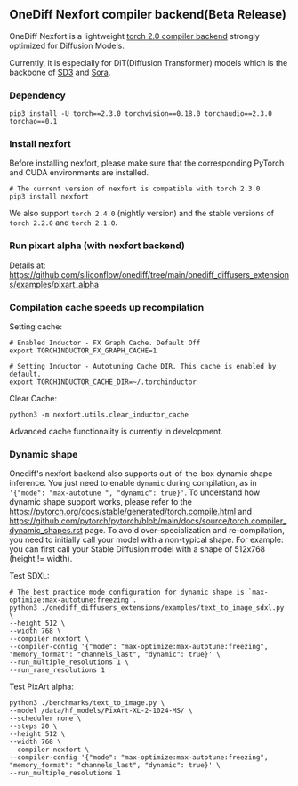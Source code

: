 ## OneDiff Nexfort compiler backend(Beta Release)
OneDiff Nexfort is a lightweight [torch 2.0 compiler backend](https://pytorch.org/docs/stable/torch.compiler.html) strongly optimized for Diffusion Models. 

Currently, it is especially for DiT(Diffusion Transformer) models which is the backbone of [SD3](https://stability.ai/news/stable-diffusion-3) and [Sora](https://openai.com/sora/).

###  Dependency
```
pip3 install -U torch==2.3.0 torchvision==0.18.0 torchaudio==2.3.0 torchao==0.1
```

### Install nexfort

Before installing nexfort, please make sure that the corresponding PyTorch and CUDA environments are installed.

```
# The current version of nexfort is compatible with torch 2.3.0.
pip3 install nexfort
```

We also support `torch 2.4.0` (nightly version) and the stable versions of `torch 2.2.0` and `torch 2.1.0`.

### Run pixart alpha (with nexfort backend)

Details at: https://github.com/siliconflow/onediff/tree/main/onediff_diffusers_extensions/examples/pixart_alpha

### Compilation cache speeds up recompilation

Setting cache:
```
# Enabled Inductor - FX Graph Cache. Default Off
export TORCHINDUCTOR_FX_GRAPH_CACHE=1

# Setting Inductor - Autotuning Cache DIR. This cache is enabled by default.
export TORCHINDUCTOR_CACHE_DIR=~/.torchinductor
```

Clear Cache:
```
python3 -m nexfort.utils.clear_inductor_cache
```

Advanced cache functionality is currently in development.

### Dynamic shape
Onediff's nexfort backend also supports out-of-the-box dynamic shape inference. You just need to enable `dynamic` during compilation, as in `'{"mode": "max-autotune
", "dynamic": true}'`. To understand how dynamic shape support works, please refer to the <https://pytorch.org/docs/stable/generated/torch.compile.html> and <https://github.com/pytorch/pytorch/blob/main/docs/source/torch.compiler_dynamic_shapes.rst> page. To avoid over-specialization and re-compilation, you need to initially call your model with a non-typical shape. For example: you can first call your Stable Diffusion model with a shape of 512x768 (height != width).

Test SDXL:
```
# The best practice mode configuration for dynamic shape is `max-optimize:max-autotune:freezing`.
python3 ./onediff_diffusers_extensions/examples/text_to_image_sdxl.py \
--height 512 \
--width 768 \
--compiler nexfort \
--compiler-config '{"mode": "max-optimize:max-autotune:freezing", "memory_format": "channels_last", "dynamic": true}' \
--run_multiple_resolutions 1 \
--run_rare_resolutions 1
```

Test PixArt alpha:
```
python3 ./benchmarks/text_to_image.py \
--model /data/hf_models/PixArt-XL-2-1024-MS/ \
--scheduler none \
--steps 20 \
--height 512 \
--width 768 \
--compiler nexfort \
--compiler-config '{"mode": "max-optimize:max-autotune:freezing", "memory_format": "channels_last", "dynamic": true}' \
--run_multiple_resolutions 1
```
